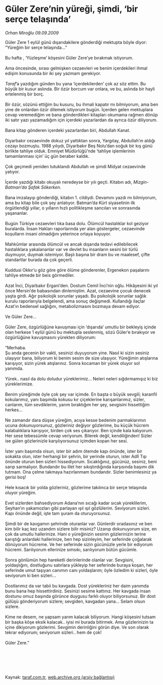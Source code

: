 # Güler Zere’nin yüreği, şimdi, ‘bir serçe telaşında’

*Orhan Miroğlu 09.09.2009*

<div class="taraf_structure_2col_1zq">
<div class="margen_n">



 <p>Güler Zere 1 eylül günü dışarıdakilere gönderdiği mektupta böyle diyor: “Yüreğim bir serçe telaşında...” <br/><br/>Bu hafta , ‘Yüzleşme’ köşesini Güler Zere’ye bırakmak istiyorum. <br/><br/>Ama öncesinde, sırası gelmişken cezaevleri ve benim içerdekileri ihmal edişim konusunda bir iki şey yazmam gerekiyor.<i> <br/><br/>Taraf</i>’a yazdığım günden bu yana ‘içerdekilerden’ çok az söz ettim. Bu büyük bir kusur aslında. Bir özür borcum var onlara, ve bu, aslında bir hayli ertelenmiş bir borç. <br/><br/>Bir özür, sözünü ettiğim bu kusuru, bu ihmali kapatır mı bilmiyorum, ama ben yine de onlardan özür dilemek istiyorum bugün. İçerden gelen mektuplara cevap veremediğim ve bana gönderdikleri kitapları okumama rağmen dönüp iki satır yazı yazamadığım için içerdeki yazarlardan da ayrıca özür diliyorum. <br/><br/>Bana kitap gönderen içerdeki yazarlardan biri, Abdullah Kanat. <br/><br/>Diyarbakır cezaevinde dokuz yıl yattıktan sonra, Yargıtay, Abdullah’ın aldığı cezayı bozmuştu. 1988 yılıydı, Diyarbakır Beş Nolu’dan soğuk bir kış günü birlikte tahliye olduk. Emniyet Müdürlüğü’nde ‘tahliye işlemlerinin tamamlanması için’ üç gün beraber kaldık. <br/><br/>Çok geçmedi yeniden tutuklandı Abdullah ve şimdi Midyat cezaevinde yatıyor. <br/><br/>İçerde yazdığı kitabı okuyalı neredeyse bir yılı geçti. Kitabın adı, <i>Mizgin-Batman’da Şafak Sökerken</i>. <br/><br/>Bana imzalayıp gönderdiği, kitabın 1. cildiydi. Devamını yazdı mı bilmiyorum, ama bu kitap bile çok şey anlatıyor. Batman’da Kürt siyasetinin ilk örgütlendiği yıllar, o yılların hızlı politikleşme sancıları ve sonrasında yaşananlar. <br/><br/>Bugün Türkiye cezaevleri tıka basa dolu. Ölümcül hastalıklar kol geziyor buralarda. İnsan Hakları raporlarında yer alan göstergeler, cezaevinde koşulların insani olmadığını yeterince ortaya koyuyor. <br/><br/>Mahkûmlar arasında ölümcül ve ancak dışarıda tedavi edilebilecek hastalıklara yakalananlar var ve devlet bu insanların sesini bir türlü duymuyor, duymak istemiyor. Başlı başına bir dram bu ve maalesef, çifte standartlar burada da çok geçerli. <br/><br/>Kuddusi Okkır’u göz göre göre ölüme gönderenler, Ergenekon paşalarını tahliye etmede bir beis görmediler. <br/><br/>Azat İnci, Diyarbakır Ergani’den. Dostum Cemil İnci’nin oğlu. Hikâyesini iki yıl önce Mersin’de babasından dinlemiştim. Azat, cezaevine çocuk denecek yaşta girdi. Ağır psikolojik sorunlar yaşadı. Bu psikolojik sorunlar sağlık kurulu raporlarıyla belgelendi, ama sonuç değişmedi. Kullandığı ilaçlar Azat’ın bedensel sağlığını, metabolizmasını bozmaya devam ediyor. <br/><br/>Ve Güler Zere... <br/><br/>Güler Zere, özgürlüğüne kavuşması için ‘dışarıda’ umutlu bir bekleyiş içinde olan herkese 1 eylül günü bu mektupla seslenmiş, sözü Güler’e bırakıyor ve özgürlüğüne kavuşmasını yürekten diliyorum: <br/><br/>“Merhaba. <br/>Şu anda gecenin bir vakti, sesinizi duyuyorum yine. Nasıl ki sizin sesiniz ulaşıyor bana, biliyorum ki benim sesim de size ulaşıyor. Yüreğimin atışlarına karışıyor, sizin yürek atışlarınız. Sonra kocaman bir yürek oluyor sol yanımda. <br/><br/>Yürek.. nasıl da dolu doludur yüreklerimiz... Neleri neleri sığdırmamışız ki biz yüreklerimize. <br/><br/>Benim yüreğimde öyle çok şey var içimde. En başta o büyük sevgili; karanfil kokularımız, yanı başımda kokusu kır çiçeklerine karışanlarımız, sizler, canlarım, tüm sevdiklerim, yarım bıraktığım her şey, sevgisini hissettiğim herkes... <br/><br/>Ne zamandır dara düşse yüreğim, acıya kesse bedenim parmaklarımın ucuna dokunuyorsunuz, gözleriniz değiyor gözlerime, bu küçük hücrem kalabalıklara karışıyor, birden çok ses çıkarıyor. Ben içinde kala kalıyorum. Her sese tebessümle cevap veriyorum. Bilerek değil, kendiliğinden! Sizler ise gülen gözlerinizle karşılıyorsunuz içimden kopan her sesi. <br/><br/>İster yanı başımda olsun, ister bir adım ötemde kapı önünde, ister bir sokakta olun, ister herhangi bir şehrin, bir yerinde oturun, ister Adlî Tıp önünde oturun ben sizleri hissediyorum. Sıcaklığınız, gücünüz, sesiniz, beni sarıp sarmalıyor. Bundandır bu illet her sıkıştırdığında karşısında başımı dik tutmam. Ona çelme takmaya hazırlanmam bundandır. Sizler benimlesiniz ya gerisi boş! <br/><br/>Hele kısacık bir yolda gözleriniz, gözlerime takılınca bir serçe telaşında oluyor yüreğim. <br/><br/>Evet sizlerden bahsediyorum Adana’nın sıcağı kadar sıcak yüreklilerim, Seyhan’ın yakamozları gibi parlayan ışıl ışıl gözlülerim. Seviyorum sizleri. Kapı önünde değil, işte tam şuram da oturuyorsunuz. <br/><br/>Şimdi bir de kavgamın şehrinde oturanlar var. Günlerdir oradasınız ve ben kim bilir kaç kez uzandım sizlere bilir misiniz? Uzanıp dokunuyorum size, en çok da umutlu hallerinize. Hani o yüreğinizin sesinin gözlerinizin terine karıştığı anlardaki hallerinize, ben hep sizinleyim, her seferinde çoğalarak dönüyorum hücreme. Ve her seferinde sizin gücünüzle yerle bir ediyorum hücremi. Sarılıyorum ellerinize sımsıkı, sarılıyorum bütün gücümle. <br/><br/>Sonra gönlümün hep hareketli derinlerinde olanlar var. Sevgisini, yoldaşlığını, dostluğunu satırlara yükleyip her seferinde buraya koşan, her seferinde umut taşıyan canımın canı yoldaşlarım; öyle özledim ki sizleri, öyle seviyorum ki ben sizleri... <br/><br/>Dostlarımız da var tabii bu kavgada. Dost yürekleriniz her daim yanımda bunu bana hep hissettirdiniz. Sesinizi sesime kattınız. Her kavgada insan dostunu omuz başında görünce duygusu farklı oluyor biliyorsunuz. Bir dost gülüşü gönderiyorum sizlere; sevgiden, kavgadan yana... Selam olsun sizlere. <br/><br/>Kime ne desem, ne yapsam yarım kalacak biliyorum. Hangi köşesini tutsam bir başka köşe eksik kalacak.. iyisi mi burada bitirmek. Ama gözlerinizin ta içine dikiyorum gözlerimi. Sevgimin derinliğini görün diye. Ve son olarak tekrar ediyorum; seviyorum sizleri.. hem de çok! <br/><br/>Güler Zere.”</p>
<br/>
<br/>
<br/>



<br/>


<div id="taraf_not">
</div>

</div>


</div>

Kaynak: [taraf.com.tr](http://taraf.com.tr:80/makale/7316.htm), [web.archive.org (arşiv bağlantısı)](http://web.archive.org/web/20091218090458/http://taraf.com.tr:80/makale/7316.htm)
